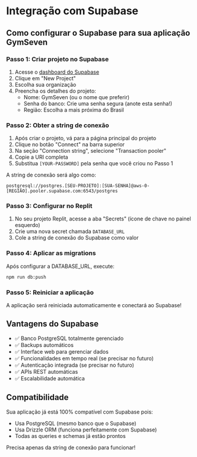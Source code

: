 # Integração com Supabase

## Como configurar o Supabase para sua aplicação GymSeven

### Passo 1: Criar projeto no Supabase
1. Acesse o [dashboard do Supabase](https://supabase.com/dashboard/projects)
2. Clique em "New Project"
3. Escolha sua organização
4. Preencha os detalhes do projeto:
   - Nome: GymSeven (ou o nome que preferir)
   - Senha do banco: Crie uma senha segura (anote esta senha!)
   - Região: Escolha a mais próxima do Brasil

### Passo 2: Obter a string de conexão
1. Após criar o projeto, vá para a página principal do projeto
2. Clique no botão "Connect" na barra superior
3. Na seção "Connection string", selecione "Transaction pooler"
4. Copie a URI completa
5. Substitua `[YOUR-PASSWORD]` pela senha que você criou no Passo 1

A string de conexão será algo como:
```
postgresql://postgres.[SEU-PROJETO]:[SUA-SENHA]@aws-0-[REGIÃO].pooler.supabase.com:6543/postgres
```

### Passo 3: Configurar no Replit
1. No seu projeto Replit, acesse a aba "Secrets" (ícone de chave no painel esquerdo)
2. Crie uma nova secret chamada `DATABASE_URL`
3. Cole a string de conexão do Supabase como valor

### Passo 4: Aplicar as migrations
Após configurar a DATABASE_URL, execute:
```bash
npm run db:push
```

### Passo 5: Reiniciar a aplicação
A aplicação será reiniciada automaticamente e conectará ao Supabase!

## Vantagens do Supabase
- ✅ Banco PostgreSQL totalmente gerenciado
- ✅ Backups automáticos
- ✅ Interface web para gerenciar dados
- ✅ Funcionalidades em tempo real (se precisar no futuro)
- ✅ Autenticação integrada (se precisar no futuro)
- ✅ APIs REST automáticas
- ✅ Escalabilidade automática

## Compatibilidade
Sua aplicação já está 100% compatível com Supabase pois:
- Usa PostgreSQL (mesmo banco que o Supabase)
- Usa Drizzle ORM (funciona perfeitamente com Supabase)
- Todas as queries e schemas já estão prontos

Precisa apenas da string de conexão para funcionar!